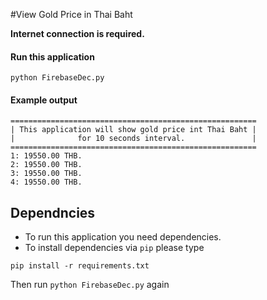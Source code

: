 #View Gold Price in Thai Baht

**Internet connection is required.**

#### Run this application
```
python FirebaseDec.py
```


#### Example output
```
=======================================================
| This application will show gold price int Thai Baht |
|              for 10 seconds interval.               |
=======================================================
1: 19550.00 THB.
2: 19550.00 THB.
3: 19550.00 THB.
4: 19550.00 THB.
```

## Dependncies
- To run this application you need dependencies.
- To install dependencies via `pip` please type

```
pip install -r requirements.txt
```

Then run `python FirebaseDec.py` again